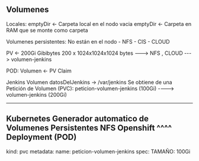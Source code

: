 

Volumenes
---------
Locales:
    emptyDir <- Carpeta local en el nodo vacia
    emptyDir <- Carpeta en RAM que se monte como carpeta
    
Volumenes persistentes: No están en el nodo
    - NFS
    - CIS
    - CLOUD

PV <- 200Gi Gibibytes 200 x 1024x1024x1024 bytes  ---> NFS , CLOUD ---> volumen-jenkins

POD: Volumen <- PV Claim

Jenkins
 Volumen datosDelJenkins -> /var/jenkins
            Se obtiene de una Petición de Volumen (PVC): peticion-volumen-jenkins (100Gi)
            ----> volumen-jenkins (200Gi)
            
-----
Kubernetes Generador automatico de Volumenes Persistentes NFS
Openshift    ^^^^
    Deployment (POD)
-----
kind: pvc
metadata:
    name: peticion-volumen-jenkins
spec: TAMAÑO: 100Gi

